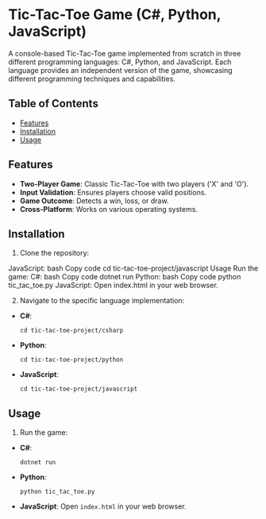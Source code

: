 # Tic-Tac-Toe Game (C#, Python, JavaScript)

A console-based Tic-Tac-Toe game implemented from scratch in three different programming languages: C#, Python, and JavaScript. Each language provides an independent version of the game, showcasing different programming techniques and capabilities.

## Table of Contents
- [Features](#features)
- [Installation](#installation)
- [Usage](#usage)

## Features
- **Two-Player Game**: Classic Tic-Tac-Toe with two players ('X' and 'O').
- **Input Validation**: Ensures players choose valid positions.
- **Game Outcome**: Detects a win, loss, or draw.
- **Cross-Platform**: Works on various operating systems.

## Installation
1. Clone the repository:

JavaScript:
bash
Copy code
cd tic-tac-toe-project/javascript
Usage
Run the game:
C#:
bash
Copy code
dotnet run
Python:
bash
Copy code
python tic_tac_toe.py
JavaScript: Open index.html in your web browser.

2. Navigate to the specific language implementation:

- **C#**:
  ```
  cd tic-tac-toe-project/csharp
  ```
- **Python**:
  ```
  cd tic-tac-toe-project/python
  ```
- **JavaScript**:
  ```
  cd tic-tac-toe-project/javascript
  ```

## Usage
1. Run the game:
- **C#**:
  ```
  dotnet run
  ```
- **Python**:
  ```
  python tic_tac_toe.py
  ```
- **JavaScript**:
  Open `index.html` in your web browser.
